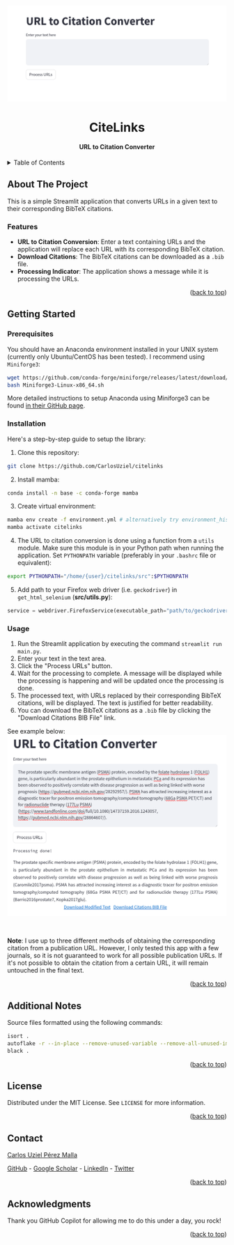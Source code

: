 <div id="top"></div>

<!-- PROJECT LOGO -->
<br />
<div align="center">
  <img src="docs/app.png" alt="CiteLinks App">

  <h1 align="center">CiteLinks</h1>
  <h4 align="center">URL to Citation Converter</h4>

</div>

<!-- TABLE OF CONTENTS -->
<details>
  <summary>Table of Contents</summary>
  <ol>
    <li>
      <a href="#about-the-project">About The Project</a>
      <ul>
        <li><a href="#features">Features</a></li>
      </ul>
    </li>
    <li>
      <a href="#getting-started">Getting Started</a>
      <ul>
        <li><a href="#prerequisites">Prerequisites</a></li>
        <li><a href="#installation">Installation</a></li>
        <li><a href="#usage">Usage</a></li>
      </ul>
    </li>
    <li><a href="#additional-notes">Additional Notes</a></li>
    <li><a href="#license">License</a></li>
    <li><a href="#contact">Contact</a></li>
    <li><a href="#acknowledgments">Acknowledgments</a></li>
  </ol>
</details>

## About The Project

This is a simple Streamlit application that converts URLs in a given text to their corresponding BibTeX citations.

### Features

- **URL to Citation Conversion**: Enter a text containing URLs and the application will replace each URL with its corresponding BibTeX citation.
- **Download Citations**: The BibTeX citations can be downloaded as a `.bib` file.
- **Processing Indicator**: The application shows a message while it is processing the URLs.

<p align="right">(<a href="#top">back to top</a>)</p>

<!-- GETTING STARTED -->

## Getting Started

### Prerequisites

You should have an Anaconda environment installed in your UNIX system (currently only Ubuntu/CentOS has been tested). I recommend using `Miniforge3`:

```bash
wget https://github.com/conda-forge/miniforge/releases/latest/download/Miniforge3-Linux-x86_64.sh
bash Miniforge3-Linux-x86_64.sh
```

More detailed instructions to setup Anaconda using Miniforge3 can be found [in their GitHub page](https://github.com/conda-forge/miniforge).

### Installation

Here's a step-by-step guide to setup the library:

1. Clone this repository:

  ```bash
  git clone https://github.com/CarlosUziel/citelinks
  ```

2. Install mamba:

```bash
conda install -n base -c conda-forge mamba
```

3. Create virtual environment:

```bash
mamba env create -f environment.yml # alternatively try environment_hist.yml
mamba activate citelinks
```

4. The URL to citation conversion is done using a function from a `utils` module. Make sure this module is in your Python path when running the application. Set `PYTHONPATH` variable (preferably in your `.bashrc` file or equivalent):

```bash
export PYTHONPATH="/home/{user}/citelinks/src":$PYTHONPATH
```

5. Add path to your Firefox web driver (i.e. `geckodriver`) in `get_html_selenium` (**src/utils.py**):

```python
service = webdriver.FirefoxService(executable_path="path/to/geckodriver")
```

<!-- USAGE EXAMPLES -->

### Usage

1. Run the Streamlit application by executing the command `streamlit run main.py`.
2. Enter your text in the text area.
3. Click the "Process URLs" button.
4. Wait for the processing to complete. A message will be displayed while the processing is happening and will be updated once the processing is done.
5. The processed text, with URLs replaced by their corresponding BibTeX citations, will be displayed. The text is justified for better readability.
6. You can download the BibTeX citations as a `.bib` file by clicking the "Download Citations BIB File" link.

See example below:
<img src="docs/app_sample.png" alt="CiteLinks App">

<br>

**Note**: I use up to three different methods of obtaining the corresponding citation from a publication URL. However, I only tested this app with a few journals, so it is not guaranteed to work for all possible publication URLs. If it's not possible to obtain the citation from a certain URL, it will remain untouched in the final text.

<p align="right">(<a href="#top">back to top</a>)</p>

## Additional Notes

Source files formatted using the following commands:

```bash
isort .
autoflake -r --in-place --remove-unused-variable --remove-all-unused-imports --ignore-init-module-imports .
black .
```

<p align="right">(<a href="#top">back to top</a>)</p>

<!-- LICENSE -->

## License

Distributed under the MIT License. See `LICENSE` for more information.

<p align="right">(<a href="#top">back to top</a>)</p>

<!-- CONTACT -->

## Contact

[Carlos Uziel Pérez Malla](https://perez-malla.com/)

[GitHub](https://github.com/CarlosUziel) - [Google Scholar](https://scholar.google.es/citations?user=tEz_OeIAAAAJ&hl=es&oi=ao) - [LinkedIn](https://at.linkedin.com/in/carlos-uziel-p%C3%A9rez-malla-323aa5124) - [Twitter](https://twitter.com/perez_malla)

<p align="right">(<a href="#top">back to top</a>)</p>

## Acknowledgments

Thank you GitHub Copilot for allowing me to do this under a day, you rock!

<p align="right">(<a href="#top">back to top</a>)</p>
